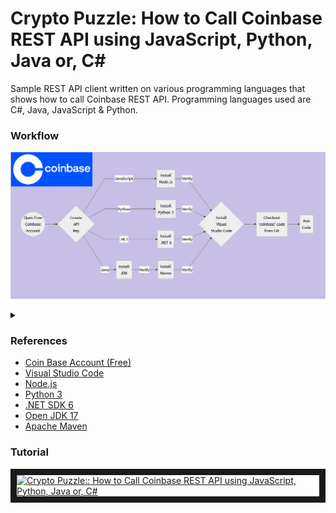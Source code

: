 # Crypto Puzzle:  How to Call Coinbase REST API using JavaScript, Python, Java or, C#
Sample REST API client written on various programming languages that shows how to call Coinbase REST API.  Programming languages used are C#, Java, JavaScript & Python.

### Workflow
![Alt text](wf.png)
<details>
<summary></summary>

```mermaid
graph LR
A{Install<br/>Visual<br/>Studio Code} --> B[Checkout<br/>'coinbase' code<br/>from Git] --> C(Run<br/>Code)
D[Install<br/>Node.js] -- Verify --> A
F[Install<br/>Python 3] -- Verify --> A
G[Install<br/>.NET 6] -- Verify --> A
H[Install<br/>JDK] -- Verify --> E[Install<br/>Maven] -- Verify --> A
I((Open Free<br/>Coinbase<br/>Account)) -->
J{Create<br/>API<br/>Key} -- JavaScript --> D
J -- Python --> F
J -- .NET --> G
J -- Java --> H
```
</details>

### References
<ul>
 <li><a href="https://www.coinbase.com/join/islam_w88t">Coin Base Account (Free)</a></li>
 <li><a href="https://code.visualstudio.com/download">Visual Studio Code</a></li>
 <li><a href="https://nodejs.org/en/download/">Node.js</a></li>
 <li><a href="https://www.python.org/downloads/">Python 3</a></li>
 <li><a href="https://dotnet.microsoft.com/en-us/download/dotnet/6.0">.NET SDK 6</a></li>
 <li><a href="https://jdk.java.net/17/">Open JDK 17</a></li>
 <li><a href="https://maven.apache.org/">Apache Maven</a></li>
</ul>

### Tutorial
<a href="http://www.youtube.com/watch?feature=player_embedded&v=lanJC1PslIE" target="_blank"><img src="http://img.youtube.com/vi/lanJC1PslIE/0.jpg" alt="Crypto Puzzle::  How to Call Coinbase REST API using JavaScript, Python, Java or, C#" width="240" height="180" border="10" /></a>
